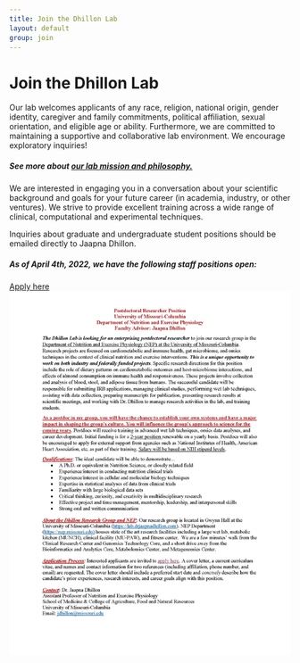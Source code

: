 ```yaml
---
title: Join the Dhillon Lab
layout: default
group: join
---
```


# Join the Dhillon Lab
Our lab welcomes applicants of any race, religion, national origin, gender identity, caregiver and family commitments, political affiliation, sexual orientation, and eligible age or ability. Furthermore, we are committed to maintaining a supportive and collaborative lab environment. We encourage exploratory inquiries!
##### See more about [our lab mission and philosophy.](/mission/)

We are interested in engaging you in a conversation about your scientific background and goals for your future career (in academia, industry, or other ventures). We strive to provide excellent training across a wide range of clinical, computational and experimental techniques.
<br/>

Inquiries about graduate and undergraduate student positions should be emailed directly to Jaapna Dhillon. 

##### As of April 4th, 2022, we have the following staff positions open:
[Apply here](https://erecruit.umsystem.edu/psc/tamext/COLUM/HRMS/c/HRS_HRAM_FL.HRS_CG_SEARCH_FL.GBL?Page=HRS_APP_JBPST_FL&Action=U&SiteId=9&FOCUS=Applicant&JobOpeningId=41828&PostingSeq=1)
<img class="img-fluid mx-auto d-block" src="/static/img/Postdoc_Ad.jpg" alt="Study Flyer">

